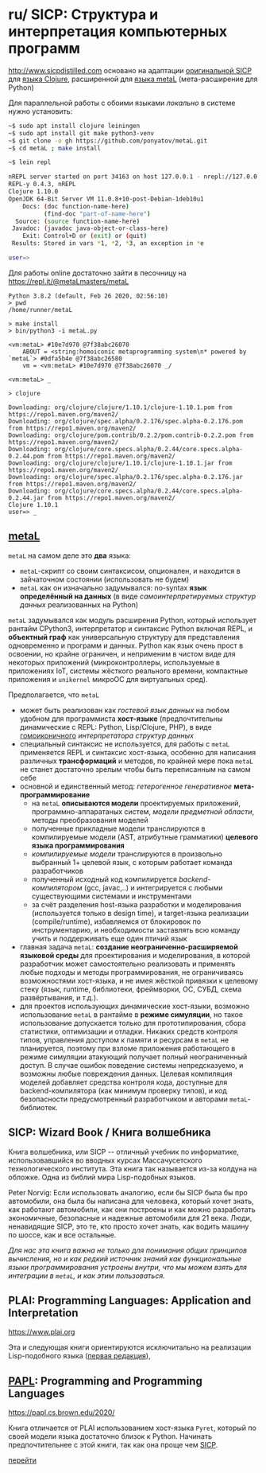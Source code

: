 # ru/ SICP: Структура и интерпретация компьютерных программ

http://www.sicpdistilled.com основано на адаптации [оригинальной SICP](https://mitpress.mit.edu/sites/default/files/sicp/full-text/book/book.html) для [языка Clojure](https://clojurecourse.by/), расширенной для [языка metaL](https://repl.it/@metaLmasters/metaL) (мета-расширение для Python)

Для параллельной работы с обоими языками *локально* в системе нужно
установить:
```sh
~$ sudo apt install clojure leiningen
~$ sudo apt install git make python3-venv
~$ git clone -o gh https://github.com/ponyatov/metaL.git
~$ cd metaL ; make install
```
```sh
~$ lein repl

nREPL server started on port 34163 on host 127.0.0.1 - nrepl://127.0.0.1:34163
REPL-y 0.4.3, nREPL 
Clojure 1.10.0
OpenJDK 64-Bit Server VM 11.0.8+10-post-Debian-1deb10u1
    Docs: (doc function-name-here)
          (find-doc "part-of-name-here")
  Source: (source function-name-here)
 Javadoc: (javadoc java-object-or-class-here)
    Exit: Control+D or (exit) or (quit)
 Results: Stored in vars *1, *2, *3, an exception in *e

user=> 
```
Для работы online достаточно зайти в песочницу на https://repl.it/@metaLmasters/metaL
```
Python 3.8.2 (default, Feb 26 2020, 02:56:10)
> pwd
/home/runner/metaL
```
```
> make install
> bin/python3 -i metaL.py

<vm:metaL> #10e7d970 @7f38abc26070
    ABOUT = <string:homoiconic metaprogramming system\n* powered by `metaL`> #0dfa5b4e @7f38abc26580
    vm = <vm:metaL> #10e7d970 @7f38abc26070 _/

<vm:metaL> _
```
```
> clojure

Downloading: org/clojure/clojure/1.10.1/clojure-1.10.1.pom from https://repo1.maven.org/maven2/
Downloading: org/clojure/spec.alpha/0.2.176/spec.alpha-0.2.176.pom from https://repo1.maven.org/maven2/
Downloading: org/clojure/pom.contrib/0.2.2/pom.contrib-0.2.2.pom from https://repo1.maven.org/maven2/
Downloading: org/clojure/core.specs.alpha/0.2.44/core.specs.alpha-0.2.44.pom from https://repo1.maven.org/maven2/
Downloading: org/clojure/clojure/1.10.1/clojure-1.10.1.jar from https://repo1.maven.org/maven2/
Downloading: org/clojure/spec.alpha/0.2.176/spec.alpha-0.2.176.jar from https://repo1.maven.org/maven2/
Downloading: org/clojure/core.specs.alpha/0.2.44/core.specs.alpha-0.2.44.jar from https://repo1.maven.org/maven2/
Clojure 1.10.1
user=> _
```

## [metaL](md_doc_ru_metaL.html)

`metaL` на самом деле это **два** языка:
* `metaL`-скрипт со своим синтаксисом, опционален, и находится в зайчаточном
  состоянии (использовать не будем)
* `metaL` как он изначально задумывался: no-syntax **язык определённый на
  данных** (в виде *самоинтерпретируемых структур данных* реализованных на
  Python)

`metaL` задумывался как модуль расширения Python, который использует рантайм
CPython3, интерпретатор и синтаксис Python включая REPL, и **объектный граф**
как универсальную структуру для представления одновременно и программ и данных.
Python как язык очень прост в освоении, но крайне ограничен, и неприменим в
чистом виде для некоторых приложений (микроконтроллеры, используемые в
приложениях IoT, системы жёсткого реального времени, компактные приложения и
`unikernel` микроОС для виртуальных сред).

Предполагается, что `metaL`
* может быть реализован как *гостевой язык данных* на любом удобном для
  программиста **хост-языке** (предпочтительны динамические с REPL: Python,
  Lisp/Clojure, PHP), в виде [гомоиконичного](https://ru.wikipedia.org/wiki/%D0%93%D0%BE%D0%BC%D0%BE%D0%B8%D0%BA%D0%BE%D0%BD%D0%B8%D1%87%D0%BD%D0%BE%D1%81%D1%82%D1%8C) *интерпретатора структур данных*
* специальный синтаксис не используется, для работы с `metaL` применяется REPL и
  синтаксис хост-языка, особенно для написания различных **трансформаций** и
  методов, по крайней мере пока `metaL` не станет достаточно зрелым чтобы быть
  переписанным на самом себе
* основной и единственный метод: *гетерогенное генеративное*
  **мета-программирование**
  * на `metaL` **описываются модели** проектируемых приложений, 
    программно-аппаратаных систем, *модели предметной области*, методы преобразования моделей
  * полученные прикладные модели транслируются в компилируемые модели (AST,
    атрибутные грамматики) **целевого языка программирования**
  * *компилируемые модели* транслируются в произвольно выбранный 1+ целевой
    язык, с которым работает команда разработчиков
  * полученный исходный код компилируется *backend-компилятором* (gcc, javac,..)
    и интегрируется с любыми существующими системами и инструментами
  * за счёт разделения host-языка разработки и моделирования (используется
    только в design time), и target-языка реализации (compile/runtime),
    избавляемся от блокировок по инструментарию, и необходимости заставлять всю
    команду учить и поддерживать еще один птичий язык
* главная задача `metaL`: **создание неограниченно-расширяемой языковой среды**
  для проектирования и моделирования, в которой разработчик может самостоятельно
  реализовать и применять любые подходы и методы программирования, не
  ограничиваясь возможностями хост-языка, и не имея жёсткой привязки к целевому
  стеку (язык, runtime, библиотеки, фреймворки, ОС, СУБД, схема развёртывания, и
  т.д.).
* для проектов использующих динамические хост-языки, возможно использование
  `metaL` в рантайме в **режиме симуляции**, но такое использование допускается
  только для прототипирования, сбора статистики, оптимизации и отладки. Никаких
  средств контроля типов, управления доступом к памяти и ресурсам в `metaL` не
  планируется, поэтому при взломе приложения работающего в режиме симуляции
  атакующий получает полный неограниченный доступ. В случае ошибок поведение
  системы непредсказуемо, и возможны любые повреждения данных. Целевая
  компиляция моделей добавляет средства контроля кода, доступные для
  backend-компилятора (как минимум проверку типов), и код безопасности
  предусмотренный разработчиком и авторами `metaL`-библиотек.

## SICP: Wizard Book / Книга волшебника

Книга волшебника, или SICP -- отличный учебник по информатике, использовавшийся
во вводных курсах Массачусетского технологического института. Эта книга так
называется из-за колдуна на обложке. Одна из библий мира Lisp-подобных языков.

Peter Norvig: Если использовать аналогию, если бы SICP была бы про автомобили,
она была бы написана для человека, который хочет знать, как работают автомобили,
как они построены и как можно разработать экономичные, безопасные и надежные
автомобили для 21 века. Люди, ненавидящие SICP, это те, кто просто хочет знать,
как водить машину по шоссе, как и все остальные.

*Для нас эта книга важна не только для понимания общих принципов вычисления, но
и как редкий источник знаний как функциональные языки программирования устроены
внутри, что мы можем взять для интеграции в `metaL`, и как этим пользоваться.*

## PLAI: Programming Languages: Application and Interpretation

https://www.plai.org

Эта и следующая книги ориентируются исключитально на реализации Lisp-подобного языка ([первая редакция](http://cs.brown.edu/~sk/Publications/Books/ProgLangs/2007-04-26/)), 

## [PAPL](md_doc_ru_PAPL.html): Programming and Programming Languages

https://papl.cs.brown.edu/2020/

Книга отличается от PLAI использованием хост-языка `Pyret`, который по своей
модели языка достаточно близок к Python. Начинать предпочтительнее с этой книги,
так как она проще чем [SICP](md_doc_ru_SICP.html).

[перейти](md_doc_ru_PAPL.html)
